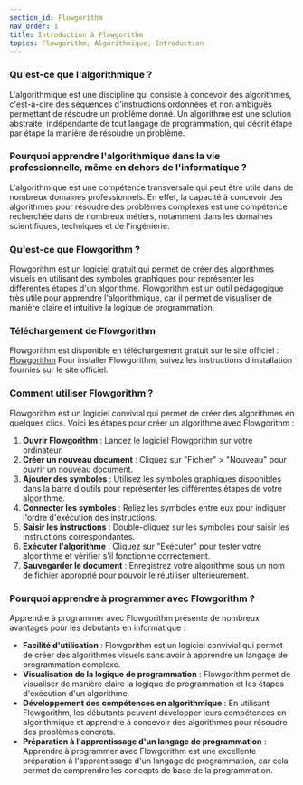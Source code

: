 ```yaml
---
section_id: Flowgorithm
nav_order: 1
title: Introduction à Flowgorithm
topics: Flowgorithm; Algorithmique; Introduction
---
```


### **Qu'est-ce que l'algorithmique ?**

L'algorithmique est une discipline qui consiste à concevoir des algorithmes, c'est-à-dire des séquences d'instructions ordonnées et non ambiguës permettant de résoudre un problème donné. Un algorithme est une solution abstraite, indépendante de tout langage de programmation, qui décrit étape par étape la manière de résoudre un problème.

### **Pourquoi apprendre l'algorithmique dans la vie professionnelle, même en dehors de l'informatique ?**

L'algorithmique est une compétence transversale qui peut être utile dans de nombreux domaines professionnels. En effet, la capacité à concevoir des algorithmes pour résoudre des problèmes complexes est une compétence recherchée dans de nombreux métiers, notamment dans les domaines scientifiques, techniques et de l'ingénierie.

### **Qu'est-ce que Flowgorithm ?**

Flowgorithm est un logiciel gratuit qui permet de créer des algorithmes visuels en utilisant des symboles graphiques pour représenter les différentes étapes d'un algorithme. Flowgorithm est un outil pédagogique très utile pour apprendre l'algorithmique, car il permet de visualiser de manière claire et intuitive la logique de programmation.

### Téléchargement de Flowgorithm

Flowgorithm est disponible en téléchargement gratuit sur le site officiel : [Flowgorithm](http://www.flowgorithm.org/)
Pour installer Flowgorithm, suivez les instructions d'installation fournies sur le site officiel.

### **Comment utiliser Flowgorithm ?**

Flowgorithm est un logiciel convivial qui permet de créer des algorithmes en quelques clics. Voici les étapes pour créer un algorithme avec Flowgorithm :

1. **Ouvrir Flowgorithm** : Lancez le logiciel Flowgorithm sur votre ordinateur.
2. **Créer un nouveau document** : Cliquez sur "Fichier" > "Nouveau" pour ouvrir un nouveau document.
3. **Ajouter des symboles** : Utilisez les symboles graphiques disponibles dans la barre d'outils pour représenter les différentes étapes de votre algorithme.
4. **Connecter les symboles** : Reliez les symboles entre eux pour indiquer l'ordre d'exécution des instructions.
5. **Saisir les instructions** : Double-cliquez sur les symboles pour saisir les instructions correspondantes.
6. **Exécuter l'algorithme** : Cliquez sur "Exécuter" pour tester votre algorithme et vérifier s'il fonctionne correctement.
7. **Sauvegarder le document** : Enregistrez votre algorithme sous un nom de fichier approprié pour pouvoir le réutiliser ultérieurement.

### **Pourquoi apprendre à programmer avec Flowgorithm ?**

Apprendre à programmer avec Flowgorithm présente de nombreux avantages pour les débutants en informatique :

- **Facilité d'utilisation** : Flowgorithm est un logiciel convivial qui permet de créer des algorithmes visuels sans avoir à apprendre un langage de programmation complexe.
- **Visualisation de la logique de programmation** : Flowgorithm permet de visualiser de manière claire la logique de programmation et les étapes d'exécution d'un algorithme.
- **Développement des compétences en algorithmique** : En utilisant Flowgorithm, les débutants peuvent développer leurs compétences en algorithmique et apprendre à concevoir des algorithmes pour résoudre des problèmes concrets.
- **Préparation à l'apprentissage d'un langage de programmation** : Apprendre à programmer avec Flowgorithm est une excellente préparation à l'apprentissage d'un langage de programmation, car cela permet de comprendre les concepts de base de la programmation.